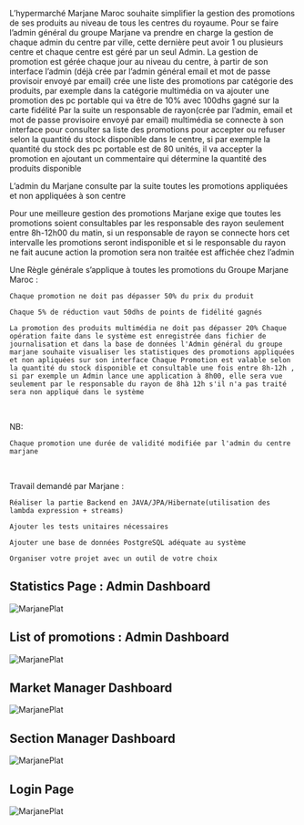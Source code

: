 L’hypermarché Marjane Maroc souhaite simplifier la gestion des promotions de ses produits au niveau de tous les centres du royaume. Pour se faire l’admin général du groupe Marjane va prendre en charge la gestion de chaque admin du centre par ville, cette dernière peut avoir 1 ou plusieurs centre et chaque centre est géré par un seul Admin. La gestion de promotion est gérée chaque jour au niveau du centre, à partir de son interface l’admin (déjà crée par l’admin général email et mot de passe provisoir envoyé par email) crée une liste des promotions par catégorie des produits, par exemple dans la catégorie multimédia on va ajouter une promotion des pc portable qui va être de 10% avec 100dhs gagné sur la carte fidélité Par la suite un responsable de rayon(crée par l’admin, email et mot de passe provisoire envoyé par email) multimédia se connecte à son interface pour consulter sa liste des promotions pour accepter ou refuser selon la quantité du stock disponible dans le centre, si par exemple la quantité du stock des pc portable est de 80 unités, il va accepter la promotion en ajoutant un commentaire qui détermine la quantité des produits disponible

L’admin du Marjane consulte par la suite toutes les promotions appliquées et non appliquées à son centre

Pour une meilleure gestion des promotions Marjane exige que toutes les promotions soient consultables par les responsable des rayon seulement entre 8h-12h00 du matin, si un responsable de rayon se connecte hors cet intervalle les promotions seront indisponible et si le responsable du rayon ne fait aucune action la promotion sera non traitée est affichée chez l’admin

Une Règle générale s’applique à toutes les promotions du Groupe Marjane Maroc :

    Chaque promotion ne doit pas dépasser 50% du prix du produit
    
    Chaque 5% de réduction vaut 50dhs de points de fidélité gagnés
    
    La promotion des produits multimédia ne doit pas dépasser 20% Chaque opération faite dans le système est enregistrée dans fichier de journalisation et dans la base de données l'Admin général du groupe marjane souhaite visualiser les statistiques des promotions appliquées et non apliquées sur son interface Chaque Promotion est valable selon la quantité du stock disponible et consultable une fois entre 8h-12h , si par exemple un Admin lance une application à 8h00, elle sera vue seulement par le responsable du rayon de 8hà 12h s'il n'a pas traité sera non appliqué dans le système

​

NB:

    Chaque promotion une durée de validité modifiée par l'admin du centre marjane

​

Travail demandé par Marjane :

    Réaliser la partie Backend en JAVA/JPA/Hibernate(utilisation des lambda expression + streams)
    
    Ajouter les tests unitaires nécessaires
    
    Ajouter une base de données PostgreSQL adéquate au système
    
    Organiser votre projet avec un outil de votre choix


## Statistics Page : Admin Dashboard
![MarjanePlat](https://i.imgur.com/mRmdVFW.png)
## List of promotions : Admin Dashboard
![MarjanePlat](https://i.imgur.com/09oTbFL.png)
## Market Manager Dashboard
![MarjanePlat](https://i.imgur.com/qRnupaK.png)
## Section Manager Dashboard
![MarjanePlat](https://i.imgur.com/H4K3N3i.png)
## Login Page
![MarjanePlat](https://i.imgur.com/nvpbsiy.png)
